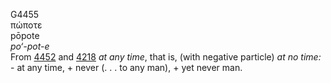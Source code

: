 <body>
  <p>G4455<br>  πώποτε  <br> pōpote  <br><i>po‘-pot-e </i><br>From <a href="g4452.htm">4452</a> and <a href="g4218.htm">4218</a>  <i>at</i> <i>any</i> <i>time</i>, that is, (with negative particle) <i>at</i> <i>no</i> <i>time:</i> - at any time, + never (. . . to any man), + yet never man.<br></p>
 </body>